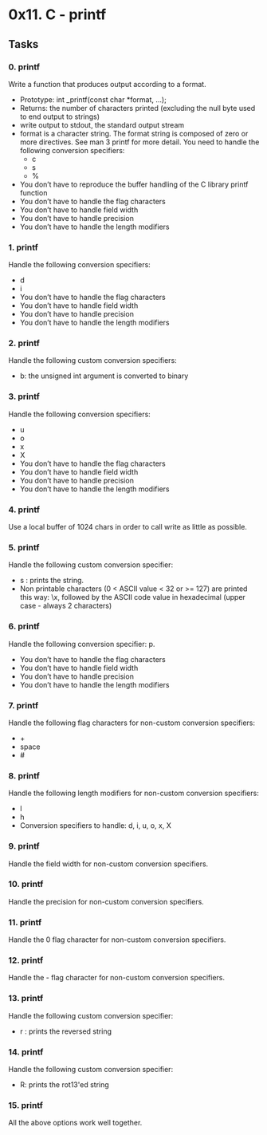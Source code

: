 # __0x11. C - printf__

## Tasks

### 0. printf

Write a function that produces output according to a format.

- Prototype: int _printf(const char *format, ...);
- Returns: the number of characters printed (excluding the null byte used to end output to strings)
- write output to stdout, the standard output stream
- format is a character string. The format string is composed of zero or more directives. See man 3 printf for more detail. You need to handle the following conversion specifiers:
    - c
    - s
    - %
- You don’t have to reproduce the buffer handling of the C library printf function
- You don’t have to handle the flag characters
- You don’t have to handle field width
- You don’t have to handle precision
- You don’t have to handle the length modifiers

### 1. printf

Handle the following conversion specifiers:

- d
- i
- You don’t have to handle the flag characters
- You don’t have to handle field width
- You don’t have to handle precision
- You don’t have to handle the length modifiers

### 2. printf

Handle the following custom conversion specifiers:

- b: the unsigned int argument is converted to binary

### 3. printf

Handle the following conversion specifiers:

- u
- o
- x
- X
- You don’t have to handle the flag characters
- You don’t have to handle field width
- You don’t have to handle precision
- You don’t have to handle the length modifiers

### 4. printf

Use a local buffer of 1024 chars in order to call write as little as possible.

### 5. printf

Handle the following custom conversion specifier:

- s : prints the string.
- Non printable characters (0 < ASCII value < 32 or >= 127) are printed this way: \x, followed by the ASCII code value in hexadecimal (upper case - always 2 characters)

### 6. printf

Handle the following conversion specifier: p.

- You don’t have to handle the flag characters
- You don’t have to handle field width
- You don’t have to handle precision
- You don’t have to handle the length modifiers

### 7. printf

Handle the following flag characters for non-custom conversion specifiers:

- \+
- space
- \#

### 8. printf

Handle the following length modifiers for non-custom conversion specifiers:

- l
- h
- Conversion specifiers to handle: d, i, u, o, x, X

### 9. printf

Handle the field width for non-custom conversion specifiers.

### 10. printf

Handle the precision for non-custom conversion specifiers.

### 11. printf

Handle the 0 flag character for non-custom conversion specifiers.

### 12. printf

Handle the - flag character for non-custom conversion specifiers.

### 13. printf

Handle the following custom conversion specifier:

- r : prints the reversed string

### 14. printf

Handle the following custom conversion specifier:

- R: prints the rot13'ed string

### 15. printf

All the above options work well together.
